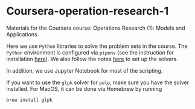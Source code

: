 # Coursera-operation-research-1
Materials for the Coursera course: Operations Research (1): Models and Applications

Here we use `Python` libraries to solve the problem sets in the course. The `Python` environment is configured via `pipenv` (see the instruction for installation [here](https://pipenv-fork.readthedocs.io/en/latest/install.html)). We also follow the notes [here](https://realpython.com/linear-programming-python/) to set up the solvers.

In addition, we use Jupyter Notebook for most of the scripting.

If you want to use the `glpk` solver for `pulp`, make sure you have the solver installed. For MacOS, it can be done via Homebrew by running
~~~sh
brew install glpk
~~~
